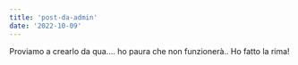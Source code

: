 ```yaml
---
title: 'post-da-admin'
date: '2022-10-09'
---
```

Proviamo a crearlo da qua.... ho paura che non funzionerà..
Ho fatto la rima!